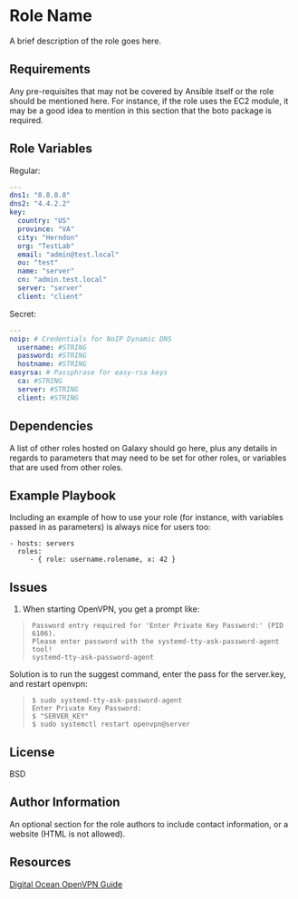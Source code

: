 Role Name
=========

A brief description of the role goes here.

Requirements
------------

Any pre-requisites that may not be covered by Ansible itself or the role should be mentioned here. For instance, if the role uses the EC2 module, it may be a good idea to mention in this section that the boto package is required.

Role Variables
--------------

Regular:

```yml
---
dns1: "8.8.8.8"
dns2: "4.4.2.2"
key:
  country: "US"
  province: "VA"
  city: "Herndon"
  org: "TestLab"
  email: "admin@test.local"
  ou: "test"
  name: "server"
  cn: "admin.test.local"
  server: "server"
  client: "client"
```

Secret:

```yml
---
noip: # Credentials for NoIP Dynamic DNS
  username: #STRING
  password: #STRING
  hostname: #STRING
easyrsa: # Passphrase for easy-rsa keys
  ca: #STRING
  server: #STRING
  client: #STRING
```

Dependencies
------------

A list of other roles hosted on Galaxy should go here, plus any details in regards to parameters that may need to be set for other roles, or variables that are used from other roles.

Example Playbook
----------------

Including an example of how to use your role (for instance, with variables passed in as parameters) is always nice for users too:

    - hosts: servers
      roles:
         - { role: username.rolename, x: 42 }

Issues
------

1. When starting OpenVPN, you get a prompt like:

> ```console
> Password entry required for 'Enter Private Key Password:' (PID 6106).
> Please enter password with the systemd-tty-ask-password-agent tool!
> systemd-tty-ask-password-agent
> ```

Solution is to run the suggest command, enter the pass for the server.key, and restart openvpn:

> ```console
> $ sudo systemd-tty-ask-password-agent
> Enter Private Key Password:
> $ "SERVER_KEY"
> $ sudo systemctl restart openvpn@server
> ```

License
-------

BSD

Author Information
------------------

An optional section for the role authors to include contact information, or a website (HTML is not allowed).

Resources
---------

[Digital Ocean OpenVPN Guide](https://www.digitalocean.com/community/tutorials/how-to-set-up-and-configure-an-openvpn-server-on-centos-7)
